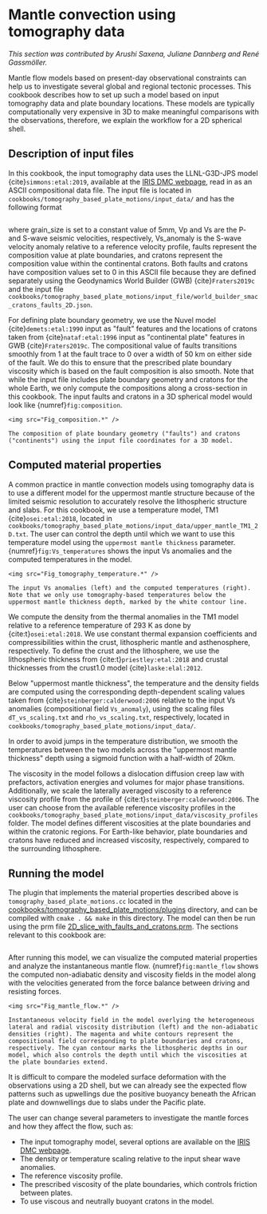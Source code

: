 ﻿# Mantle convection using tomography data

*This section was contributed by Arushi Saxena, Juliane Dannberg and Ren&eacute; Gassm&ouml;ller.*

Mantle flow models based on present-day observational constraints can help us to investigate several global and regional tectonic processes.
This cookbook describes how to set up such a model based on input tomography data and plate boundary locations. These models are typically computationally very expensive in 3D to make meaningful comparisons with the observations, therefore, we explain the workflow for a 2D spherical shell.

## Description of input files

In this cookbook, the input tomography data uses the LLNL-G3D-JPS model {cite}`simmons:etal:2019`, available at the [IRIS DMC webpage](http://ds.iris.edu/ds/products/emc-earthmodels/), read in as an ASCII compositional data file. The input file is located in `cookbooks/tomography_based_plate_motions/input_data/` and has the following format
```{literalinclude} input_tomography.part.txt
```
where grain_size is set to a constant value of 5mm, Vp and Vs are the P- and S-wave seismic velocities, respectively, Vs_anomaly is the S-wave velocity anomaly relative to a reference velocity profile, faults represent the composition value at plate boundaries, and cratons represent the composition value within the continental cratons. Both faults and cratons have composition values set to 0 in this ASCII file because they are defined separately using the Geodynamics World Builder (GWB) {cite}`Fraters2019c` and the input file `cookbooks/tomography_based_plate_motions/input_file/world_builder_smac_cratons_faults_2D.json`.

For defining plate boundary geometry, we use the Nuvel model {cite}`demets:etal:1990` input as "fault" features and the locations of cratons taken from {cite}`nataf:etal:1996` input as "continental plate" features in GWB {cite}`Fraters2019c`. The compositional value of faults transitions smoothly from 1 at the fault trace to 0 over a width of 50 km on either side of the fault. We do this to ensure that the prescribed plate boundary viscosity which is based on the fault composition is also smooth.
Note that while the input file includes plate boundary geometry and cratons for the whole Earth, we only compute the compositions along a cross-section in this cookbook.
The input faults and cratons in a 3D spherical model would look like {numref}`fig:composition`.

```{figure-md} fig:composition
<img src="Fig_composition.*" />

The composition of plate boundary geometry ("faults") and cratons ("continents") using the input file coordinates for a 3D model.
```

## Computed material properties
A common practice in mantle convection models using tomography data is to use a different model for the uppermost mantle structure because of the limited seismic resolution to accurately resolve the lithospheric structure and slabs. For this cookbook, we use a temperature model, TM1 {cite}`osei:etal:2018`, located in `cookbooks/tomography_based_plate_motions/input_data/upper_mantle_TM1_2D.txt`. The user can control the depth until which we want to use this temperature model using the `uppermost mantle thickness` parameter.
{numref}`fig:Vs_temperatures` shows the input Vs anomalies and the computed temperatures in the model.

```{figure-md} fig:Vs_temperatures
<img src="Fig_tomography_temperature.*" />

The input Vs anomalies (left) and the computed temperatures (right). Note that we only use tomography-based temperatures below the uppermost mantle thickness depth, marked by the white contour line.
```

We compute the density from the thermal anomalies in the TM1 model relative to a reference temperature of 293 K as done by {cite:t}`osei:etal:2018`. We use constant thermal expansion coefficients and compressibilities within the crust, lithospheric mantle and asthenosphere, respectively. To define the crust and the lithosphere, we use the lithospheric thickness from {cite:t}`priestley:etal:2018` and crustal thicknesses from the crust1.0 model {cite}`laske:elal:2012`.

Below "uppermost mantle thickness", the temperature and the density fields are computed using the corresponding depth-dependent scaling values taken from {cite}`steinberger:calderwood:2006` relative to the input Vs anomalies (compositional field `Vs_anomaly`), using the scaling files `dT_vs_scaling.txt` and `rho_vs_scaling.txt`, respectively, located in `cookbooks/tomography_based_plate_motions/input_data/`.

In order to avoid jumps in the temperature distribution, we smooth the temperatures between the two models across the "uppermost mantle thickness" depth using a sigmoid function with a half-width of 20km.

The viscosity in the model follows a dislocation diffusion creep law with prefactors, activation energies and volumes for major phase transitions. Additionally, we scale the laterally averaged viscosity to a reference viscosity profile from the profile of {cite:t}`steinberger:calderwood:2006`. The user can choose from the available reference viscosity profiles in the `cookbooks/tomography_based_plate_motions/input_data/viscosity_profiles` folder.
The model defines different viscosities at the plate boundaries and within the cratonic regions. For Earth-like behavior, plate boundaries and cratons have reduced and increased viscosity, respectively, compared to the surrounding lithosphere.

## Running the model
The plugin that implements the material properties described above is `tomography_based_plate_motions.cc` located in the [cookbooks/tomography_based_plate_motions/plugins](https://www.github.com/geodynamics/aspect/blob/main/cookbooks/tomography_based_plate_motions/plugins) directory, and can be compiled with
`cmake . && make` in this directory.
The model can then be run using the prm file [2D_slice_with_faults_and_cratons.prm](https://www.github.com/geodynamics/aspect/blob/main/cookbooks/tomography_based_plate_motions/2D_slice_with_faults_and_cratons.prm). The sections relevant to this cookbook are:

```{literalinclude} tomography_based_plate_motions.part.prm
```

After running this model, we can visualize the computed material properties and analyze the instantaneous mantle flow. {numref}`fig:mantle_flow` shows the computed non-adiabatic density and viscosity fields in the model along with the velocities generated from the force balance between driving and resisting forces.

```{figure-md} fig:mantle_flow
<img src="Fig_mantle_flow.*" />

Instantaneous velocity field in the model overlying the heterogeneous lateral and radial viscosity distribution (left) and the non-adiabatic densities (right). The magenta and white contours represent the compositional field corresponding to plate boundaries and cratons, respectively. The cyan contour marks the lithospheric depths in our model, which also controls the depth until which the viscosities at the plate boundaries extend.
```
It is difficult to compare the modeled surface deformation with the observations using a 2D shell, but we can already see the expected flow patterns such as upwellings due the positive buoyancy beneath the African plate and downwellings due to slabs under the Pacific plate.

The user can change several parameters to investigate the mantle forces and how they affect the flow, such as:

- The input tomography model, several options are available on the [IRIS DMC webpage](http://ds.iris.edu/ds/products/emc-earthmodels/).
- The density or temperature scaling relative to the input shear wave anomalies.
- The reference viscosity profile.
- The prescribed viscosity of the plate boundaries, which controls friction between plates.
- To use viscous and neutrally buoyant cratons in the model.
